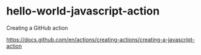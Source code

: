 # hello-world-javascript-action

Creating a GitHub action

https://docs.github.com/en/actions/creating-actions/creating-a-javascript-action
